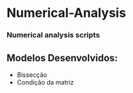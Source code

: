 # Numerical-Analysis
### Numerical analysis scripts
## Modelos Desenvolvidos:
- Bissecção
- Condição da matriz
